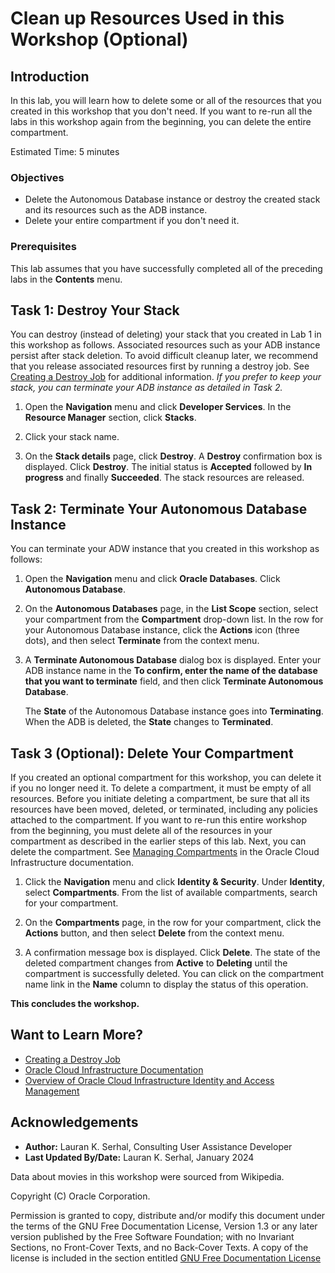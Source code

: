 # Clean up Resources Used in this Workshop (Optional)

## Introduction

In this lab, you will learn how to delete some or all of the resources that you created in this workshop that you don't need. If you want to re-run all the labs in this workshop again from the beginning, you can delete the entire compartment.

Estimated Time: 5 minutes

### Objectives

* Delete the Autonomous Database instance or destroy the created stack and its resources such as the ADB instance.
* Delete your entire compartment if you don't need it.

### Prerequisites
This lab assumes that you have successfully completed all of the preceding labs in the **Contents** menu.

## Task 1: Destroy Your Stack

You can destroy (instead of deleting) your stack that you created in Lab 1 in this workshop as follows. Associated resources such as your ADB instance persist after stack deletion. To avoid difficult cleanup later, we recommend that you release associated resources first by running a destroy job. See [Creating a Destroy Job](https://docs.oracle.com/en-us/iaas/Content/ResourceManager/Tasks/create-job-destroy.htm) for additional information. _If you prefer to keep your stack, you can terminate your ADB instance as detailed in Task 2._

1. Open the **Navigation** menu and click **Developer Services**. In the **Resource Manager** section, click **Stacks**.

2. Click your stack name.

3. On the **Stack details** page, click **Destroy**. A **Destroy** confirmation box is displayed. Click **Destroy**. The initial status is **Accepted** followed by **In progress** and finally **Succeeded**. The stack resources are released.

## Task 2: Terminate Your Autonomous Database Instance

You can terminate your ADW instance that you created in this workshop as follows:

1. Open the **Navigation** menu and click **Oracle Databases**. Click **Autonomous Database**.

2. On the **Autonomous Databases** page, in the **List Scope** section, select your compartment from the **Compartment** drop-down list. In the row for your Autonomous Database instance, click the **Actions** icon (three dots), and then select **Terminate** from the context menu.

3. A **Terminate Autonomous Database** dialog box is displayed. Enter your ADB instance name in the **To confirm, enter the name of the database that you want to terminate** field, and then click **Terminate Autonomous Database**.

    The **State** of the Autonomous Database instance goes into **Terminating**. When the ADB is deleted, the **State** changes to **Terminated**.

## Task 3 (Optional): Delete Your Compartment

If you created an optional compartment for this workshop, you can delete it if you no longer need it. To delete a compartment, it must be empty of all resources. Before you initiate deleting a compartment, be sure that all its resources have been moved, deleted, or terminated, including any policies attached to the compartment. If you want to re-run this entire workshop from the beginning, you must delete all of the resources in your compartment as described in the earlier steps of this lab. Next, you can delete the compartment. See [Managing Compartments](https://docs.oracle.com/en-us/iaas/Content/Identity/Tasks/managingcompartments.htm) in the Oracle Cloud Infrastructure documentation.

1. Click the **Navigation** menu and click **Identity & Security**. Under **Identity**, select **Compartments**. From the list of available compartments, search for your compartment.

2. On the **Compartments** page, in the row for your compartment, click the **Actions** button, and then select **Delete** from the context menu.

3. A confirmation message box is displayed. Click **Delete**. The state of the deleted compartment changes from **Active** to **Deleting** until the compartment is successfully deleted. You can click on the compartment name link in the **Name** column to display the status of this operation.

**This concludes the workshop.**

## Want to Learn More?

* [Creating a Destroy Job](https://docs.oracle.com/en-us/iaas/Content/ResourceManager/Tasks/create-job-destroy.htm)
* [Oracle Cloud Infrastructure Documentation](https://docs.cloud.oracle.com/en-us/iaas/Content/GSG/Concepts/baremetalintro.htm)
* [Overview of Oracle Cloud Infrastructure Identity and Access Management](https://docs.cloud.oracle.com/en-us/iaas/Content/Identity/Concepts/overview.htm)

## Acknowledgements

* **Author:** Lauran K. Serhal, Consulting User Assistance Developer
* **Last Updated By/Date:** Lauran K. Serhal, January 2024

Data about movies in this workshop were sourced from Wikipedia.

Copyright (C) Oracle Corporation.

Permission is granted to copy, distribute and/or modify this document under the terms of the GNU Free Documentation License, Version 1.3 or any later version published by the Free Software Foundation; with no Invariant Sections, no Front-Cover Texts, and no Back-Cover Texts. A copy of the license is included in the section entitled [GNU Free Documentation License](https://oracle-livelabs.github.io/adb/shared/adb-15-minutes/introduction/files/gnu-free-documentation-license.txt)
